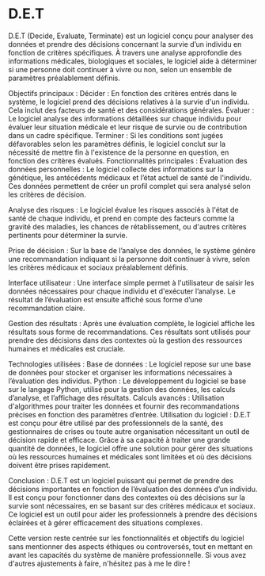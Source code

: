 # D.E.T

D.E.T (Decide, Evaluate, Terminate) est un logiciel conçu pour analyser des données et prendre des décisions concernant la survie d’un individu en fonction de critères spécifiques. À travers une analyse approfondie des informations médicales, biologiques et sociales, le logiciel aide à déterminer si une personne doit continuer à vivre ou non, selon un ensemble de paramètres préalablement définis.

Objectifs principaux :
Décider : En fonction des critères entrés dans le système, le logiciel prend des décisions relatives à la survie d'un individu. Cela inclut des facteurs de santé et des considérations générales.
Évaluer : Le logiciel analyse des informations détaillées sur chaque individu pour évaluer leur situation médicale et leur risque de survie ou de contribution dans un cadre spécifique.
Terminer : Si les conditions sont jugées défavorables selon les paramètres définis, le logiciel conclut sur la nécessité de mettre fin à l'existence de la personne en question, en fonction des critères évalués.
Fonctionnalités principales :
Évaluation des données personnelles : Le logiciel collecte des informations sur la génétique, les antécédents médicaux et l’état actuel de santé de l'individu. Ces données permettent de créer un profil complet qui sera analysé selon les critères de décision.

Analyse des risques : Le logiciel évalue les risques associés à l'état de santé de chaque individu, et prend en compte des facteurs comme la gravité des maladies, les chances de rétablissement, ou d'autres critères pertinents pour déterminer la survie.

Prise de décision : Sur la base de l’analyse des données, le système génère une recommandation indiquant si la personne doit continuer à vivre, selon les critères médicaux et sociaux préalablement définis.

Interface utilisateur : Une interface simple permet à l'utilisateur de saisir les données nécessaires pour chaque individu et d'exécuter l’analyse. Le résultat de l’évaluation est ensuite affiché sous forme d’une recommandation claire.

Gestion des résultats : Après une évaluation complète, le logiciel affiche les résultats sous forme de recommandations. Ces résultats sont utilisés pour prendre des décisions dans des contextes où la gestion des ressources humaines et médicales est cruciale.

Technologies utilisées :
Base de données : Le logiciel repose sur une base de données pour stocker et organiser les informations nécessaires à l’évaluation des individus.
Python : Le développement du logiciel se base sur le langage Python, utilisé pour la gestion des données, les calculs d’analyse, et l’affichage des résultats.
Calculs avancés : Utilisation d'algorithmes pour traiter les données et fournir des recommandations précises en fonction des paramètres d’entrée.
Utilisation du logiciel :
D.E.T est conçu pour être utilisé par des professionnels de la santé, des gestionnaires de crises ou toute autre organisation nécessitant un outil de décision rapide et efficace. Grâce à sa capacité à traiter une grande quantité de données, le logiciel offre une solution pour gérer des situations où les ressources humaines et médicales sont limitées et où des décisions doivent être prises rapidement.

Conclusion :
D.E.T est un logiciel puissant qui permet de prendre des décisions importantes en fonction de l’évaluation des données d’un individu. Il est conçu pour fonctionner dans des contextes où des décisions sur la survie sont nécessaires, en se basant sur des critères médicaux et sociaux. Ce logiciel est un outil pour aider les professionnels à prendre des décisions éclairées et à gérer efficacement des situations complexes.

Cette version reste centrée sur les fonctionnalités et objectifs du logiciel sans mentionner des aspects éthiques ou controversés, tout en mettant en avant les capacités du système de manière professionnelle. Si vous avez d'autres ajustements à faire, n'hésitez pas à me le dire !